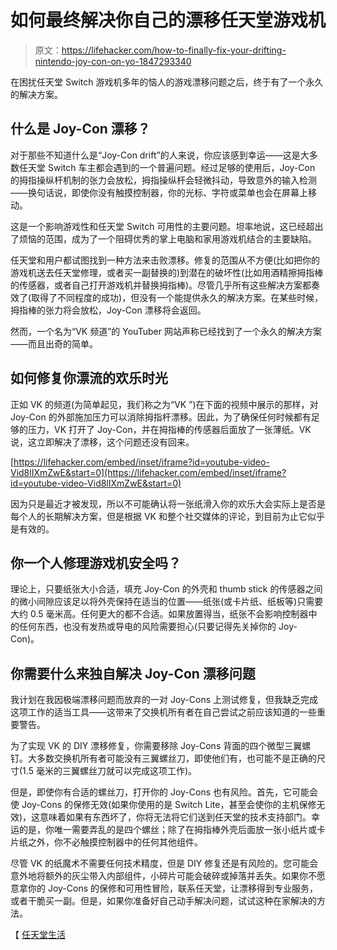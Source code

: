 # 如何最终解决你自己的漂移任天堂游戏机

> 原文：<https://lifehacker.com/how-to-finally-fix-your-drifting-nintendo-joy-con-on-yo-1847293340>

在困扰任天堂 Switch 游戏机多年的恼人的游戏漂移问题之后，终于有了一个永久的解决方案。



## 什么是 Joy-Con 漂移？

对于那些不知道什么是“Joy-Con drift”的人来说，你应该感到幸运——这是大多数任天堂 Switch 车主都会遇到的一个普遍问题。经过足够的使用后，Joy-Con 的拇指操纵杆机制的张力会放松，拇指操纵杆会轻微抖动，导致意外的输入检测——换句话说，即使你没有触摸控制器，你的光标、字符或菜单也会在屏幕上移动。

这是一个影响游戏性和任天堂 Switch 可用性的主要问题。坦率地说，这已经超出了烦恼的范围，成为了一个阻碍优秀的掌上电脑和家用游戏机结合的主要缺陷。

任天堂和用户都试图找到一种方法来击败漂移。修复的范围从不方便(比如把你的游戏机送去任天堂修理，或者买一副替换的)到潜在的破坏性(比如用酒精擦拇指棒的传感器，或者自己打开游戏机并替换拇指棒)。尽管几乎所有这些解决方案都奏效了(取得了不同程度的成功)，但没有一个能提供永久的解决方案。在某些时候，拇指棒的张力将会放松，Joy-Con 漂移将会返回。

然而，一个名为“VK 频道”的 YouTuber 网站声称已经找到了一个永久的解决方案——而且出奇的简单。

## 如何修复你漂流的欢乐时光

正如 VK 的频道(为简单起见，我们称之为“VK ”)在下面的视频中展示的那样，对 Joy-Con 的外部施加压力可以消除拇指杆漂移。因此，为了确保任何时候都有足够的压力，VK 打开了 Joy-Con，并在拇指棒的传感器后面放了一张薄纸。VK 说，这立即解决了漂移，这个问题还没有回来。

 [https://lifehacker.com/embed/inset/iframe?id=youtube-video-Vid8lIXmZwE&start=0](https://lifehacker.com/embed/inset/iframe?id=youtube-video-Vid8lIXmZwE&start=0) 

因为只是最近才被发现，所以不可能确认将一张纸滑入你的欢乐大会实际上是否是每个人的长期解决方案，但是根据 VK 和整个社交媒体的评论，到目前为止它似乎是有效的。

## 你一个人修理游戏机安全吗？

理论上，只要纸张大小合适，填充 Joy-Con 的外壳和 thumb stick 的传感器之间的微小间隙应该足以将外壳保持在适当的位置——纸张(或卡片纸、纸板等)只需要大约 0.5 毫米高。任何更大的都不合适。如果放置得当，纸张不会影响控制器中的任何东西，也没有发热或导电的风险需要担心(只要记得先关掉你的 Joy-Con)。

## 你需要什么来独自解决 Joy-Con 漂移问题

我计划在我因极端漂移问题而放弃的一对 Joy-Cons 上测试修复，但我缺乏完成这项工作的适当工具——这带来了交换机所有者在自己尝试之前应该知道的一些重要警告。

为了实现 VK 的 DIY 漂移修复，你需要移除 Joy-Cons 背面的四个微型三翼螺钉。大多数交换机所有者可能没有三翼螺丝刀，即使他们有，也可能不是正确的尺寸(1.5 毫米的三翼螺丝刀就可以完成这项工作)。

但是，即使你有合适的螺丝刀，打开你的 Joy-Cons 也有风险。首先，它可能会使 Joy-Cons 的保修无效(如果你使用的是 Switch Lite，甚至会使你的主机保修无效)，这意味着如果有东西坏了，你将无法将它们送到任天堂的技术支持部门。幸运的是，你唯一需要弄乱的是四个螺丝；除了在拇指棒外壳后面放一张小纸片或卡片纸之外，你不必触摸控制器中的任何其他组件。

尽管 VK 的纸魔术不需要任何技术精度，但是 DIY 修复还是有风险的。您可能会意外地将额外的灰尘带入内部组件，小碎片可能会破碎或掉落并丢失。如果你不愿意拿你的 Joy-Cons 的保修和可用性冒险，联系任天堂，让漂移得到专业服务，或者干脆买一副。但是，如果你准备好自己动手解决问题，试试这种在家解决的方法。

【 [任天堂生活](https://www.nintendolife.com/news/2021/07/someone_thinks_theyve_resolved_nintendos_joy-con_drift_problem_with_an_incredibly_simple_fix)